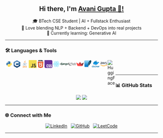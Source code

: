 <h2 align="center">
  Hi there, I'm <a href="https://github.com/avanigupta06">Avani Gupta 👋!</a>
</h2>

<p align="center">
  🎓 BTech CSE Student | AI + Fullstack Enthusiast <br/>
  💬 Love blending NLP + Backend + DevOps into real projects <br/>
  🔭 Currently learning: Generative AI
</p>

---

### 🛠️ Languages & Tools

<img align="left" alt="Python" width="26px" src="https://raw.githubusercontent.com/github/explore/main/topics/python/python.png" />
<img align="left" alt="C++" width="26px" src="https://raw.githubusercontent.com/github/explore/main/topics/cpp/cpp.png" />
<img align="left" alt="Java" width="26px" src="https://raw.githubusercontent.com/github/explore/main/topics/java/java.png" />
<img align="left" alt="JavaScript" width="26px" src="https://raw.githubusercontent.com/github/explore/main/topics/javascript/javascript.png" />
<img align="left" alt="HTML5" width="26px" src="https://raw.githubusercontent.com/github/explore/main/topics/html/html.png" />
<img align="left" alt="CSS3" width="26px" src="https://raw.githubusercontent.com/github/explore/main/topics/css/css.png" />
<img align="left" alt="React" width="26px" src="https://raw.githubusercontent.com/github/explore/main/topics/react/react.png" />
<img align="left" alt="Django" width="26px" src="https://raw.githubusercontent.com/github/explore/main/topics/django/django.png" />
<img align="left" alt="Flask" width="26px" src="https://raw.githubusercontent.com/github/explore/main/topics/flask/flask.png" />
<img align="left" alt="Streamlit" width="26px" src="https://raw.githubusercontent.com/github/explore/main/topics/streamlit/streamlit.png" />
<img align="left" alt="SQLite" width="26px" src="https://raw.githubusercontent.com/github/explore/main/topics/sqlite/sqlite.png" />
<img align="left" alt="Docker" width="26px" src="https://raw.githubusercontent.com/github/explore/main/topics/docker/docker.png" />
<img align="left" alt="AWS" width="26px" src="https://raw.githubusercontent.com/github/explore/main/topics/aws/aws.png" />
<img align="left" alt="HuggingFace" width="26px" src="https://huggingface.co/front/assets/huggingface_logo.svg" />
<br/><br/>

---

### 📊 GitHub Stats

<p align="center">
  <img src="https://github-readme-stats.vercel.app/api?username=avanigupta06&show_icons=true&theme=radical" width="48%" />
  <img src="https://github-readme-stats.vercel.app/api/top-langs/?username=avanigupta06&layout=compact&theme=radical" width="48%" />
</p>

---

### 🌐 Connect with Me

<p align="center">
  <a href="https://www.linkedin.com/in/avani-gupta06/"><img alt="LinkedIn" width="26px" src="https://cdn.jsdelivr.net/npm/simple-icons@v3/icons/linkedin.svg" /></a>
  &nbsp;
  <a href="https://github.com/avanigupta06"><img alt="GitHub" width="26px" src="https://cdn.jsdelivr.net/npm/simple-icons@v3/icons/github.svg" /></a>
  &nbsp;
  <a href="https://leetcode.com/u/avani_gupta06/"><img alt="LeetCode" width="26px" src="https://cdn.jsdelivr.net/npm/simple-icons@v3/icons/leetcode.svg" /></a>
</p>

---

<!--
**avanigupta06/avanigupta06** is a ✨ _special_ ✨ repository because its `README.md` (this file) appears on your GitHub profile.
-->
